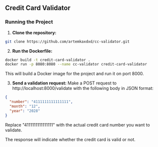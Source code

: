## Credit Card Validator

### Running the Project

1. **Clone the repository:**

```bash
git clone https://github.com/artemkaxdxd/cc-validator.git
```

2. **Run the Dockerfile:**

```bash
docker build -t credit-card-validator .
docker run -p 8080:8080 --name cc-validator credit-card-validator
```

This will build a Docker image for the project and run it on port 8000.

3. **Send a validation request:**
Make a POST request to http://localhost:8000/validate with the following body in JSON format:

```json
{
  "number": "4111111111111111",
  "month": "12",
  "year": "2028"
}
```

Replace "4111111111111111" with the actual credit card number you want to validate.

The response will indicate whether the credit card is valid or not.